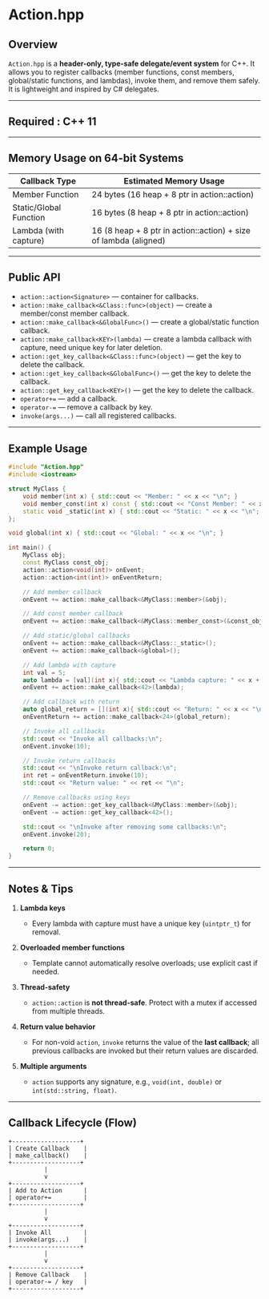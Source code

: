 # Action.hpp

## Overview

`Action.hpp` is a **header-only, type-safe delegate/event system** for C++. It allows you to register callbacks (member functions, const members, global/static functions, and lambdas), invoke them, and remove them safely. It is lightweight and inspired by C# delegates.

---

## Required : C++ 11

---

## Memory Usage on 64-bit Systems

| Callback Type          | Estimated Memory Usage                                   |
| ---------------------- | -------------------------------------------------------- |
| Member Function        | 24 bytes (16 heap + 8 ptr in action::action)                     |
| Static/Global Function | 16 bytes (8 heap + 8 ptr in action::action)                      |
| Lambda (with capture)  | 16 (8 heap + 8 ptr in action::action) + size of lambda (aligned) |

---

## Public API

* `action::action<Signature>` — container for callbacks.
* `action::make_callback<&Class::func>(object)` — create a member/const member callback.
* `action::make_callback<&GlobalFunc>()` — create a global/static function callback.
* `action::make_callback<KEY>(lambda)` — create a lambda callback with capture, need unique key for later deletion.
* `action::get_key_callback<&Class::func>(object)` — get the key to delete the callback.
* `action::get_key_callback<&GlobalFunc>()` — get the key to delete the callback.
* `action::get_key_callback<KEY>()` — get the key to delete the callback.
* `operator+=` — add a callback.
* `operator-=` — remove a callback by key.
* `invoke(args...)` — call all registered callbacks.

---

## Example Usage

```cpp
#include "Action.hpp"
#include <iostream>

struct MyClass {
    void member(int x) { std::cout << "Member: " << x << "\n"; }
    void member_const(int x) const { std::cout << "Const Member: " << x << "\n"; }
    static void _static(int x) { std::cout << "Static: " << x << "\n"; }
};

void global(int x) { std::cout << "Global: " << x << "\n"; }

int main() {
    MyClass obj;
    const MyClass const_obj;
    action::action<void(int)> onEvent;
    action::action<int(int)> onEventReturn;

    // Add member callback
    onEvent += action::make_callback<&MyClass::member>(&obj);

    // Add const member callback
    onEvent += action::make_callback<&MyClass::member_const>(&const_obj);

    // Add static/global callbacks
    onEvent += action::make_callback<&MyClass::_static>();
    onEvent += action::make_callback<&global>();

    // Add lambda with capture
    int val = 5;
    auto lambda = [val](int x){ std::cout << "Lambda capture: " << x + val << "\n"; };
    onEvent += action::make_callback<42>(lambda);

    // Add callback with return
    auto global_return = [](int x){ std::cout << "Return: " << x << "\n"; return x*2; };
    onEventReturn += action::make_callback<24>(global_return);

    // Invoke all callbacks
    std::cout << "Invoke all callbacks:\n";
    onEvent.invoke(10);

    // Invoke return callbacks
    std::cout << "\nInvoke return callback:\n";
    int ret = onEventReturn.invoke(10);
    std::cout << "Return value: " << ret << "\n";

    // Remove callbacks using keys
    onEvent -= action::get_key_callback<&MyClass::member>(&obj);
    onEvent -= action::get_key_callback<42>();

    std::cout << "\nInvoke after removing some callbacks:\n";
    onEvent.invoke(20);

    return 0;
}
```

---

## Notes & Tips

1. **Lambda keys**

   * Every lambda with capture must have a unique key (`uintptr_t`) for removal.

2. **Overloaded member functions**

   * Template cannot automatically resolve overloads; use explicit cast if needed.

3. **Thread-safety**

   * `action::action` is **not thread-safe**. Protect with a mutex if accessed from multiple threads.

4. **Return value behavior**

   * For non-void `action`, `invoke` returns the value of the **last callback**; all previous callbacks are invoked but their return values are discarded.

5. **Multiple arguments**

   * `action` supports any signature, e.g., `void(int, double)` or `int(std::string, float)`.

---

## Callback Lifecycle (Flow)

```
+-------------------+
| Create Callback    |
| make_callback()    |
+-------------------+
          |
          v
+-------------------+
| Add to Action      |
| operator+=         |
+-------------------+
          |
          v
+-------------------+
| Invoke All         |
| invoke(args...)    |
+-------------------+
          |
          v
+-------------------+
| Remove Callback    |
| operator-= / key   |
+-------------------+
```
